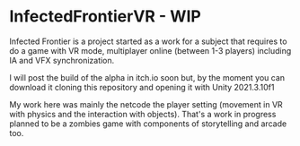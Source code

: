 # InfectedFrontierVR - WIP

Infected Frontier is a project started as a work for a subject that requires to do a game with VR mode, multiplayer online (between 1-3 players) including
IA and VFX synchronization.

I will post the build of the alpha in itch.io soon but, by the moment you can download it cloning this repository and opening it with Unity 2021.3.10f1

My work here was mainly the netcode the player setting (movement in VR with physics and the interaction with objects). That's a work in progress planned to be a
zombies game with components of storytelling and arcade too.
